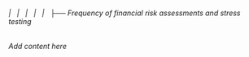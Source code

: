 ###### |   |   |   |   |   ├── Frequency of financial risk assessments and stress testing

*Add content here*